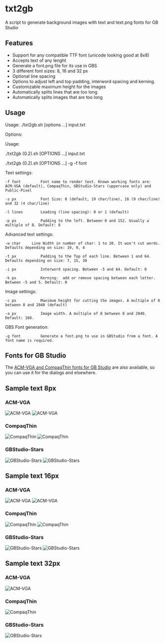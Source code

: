 # txt2gb
A script to generate background images with text and text.png fonts for GB Studio

## Features
* Support for any compatible TTF font (unicode looking good at 8x8)
* Accepts text of any lenght
* Generate a font.png file for its use in GBS
* 3 different font sizes: 8, 16 and 32 px
* Optional line spacing
* Options to adjust left and top padding, interword spacing and kerning.
* Customizable maximum height for the images
* Automatically splits lines that are too long
* Automatically splits images that are too long

## Usage

Usage: ./txt2gb.sh [options ...] input.txt

Options: 

Usage: 

./txt2gb (0.2).sh [OPTIONS ...] input.txt

./txt2gb (0.2).sh [OPTIONS ...] -g -f font

Text settings: 

    -f font         Font name to render text. Known working fonts are: ACM-VGA (default), CompaqThin, GBStudio-Stars (uppercase only) and Public-Pixel
    
    -s px           Font Size: 8 (default, 19 char/line), 16 (9 char/line) and 32 (4 char/line)
    
    -l lines        Leading (line spacing): 0 or 1 (default)
    
    -p px           Padding to the left. Between 0 and 152. Usually a multiple of 8. Default: 8
    

Advanced text settings:

    -w char     Line Width in number of char: 1 to 20. It won't cut words. Defaults depending on size: 19, 9, 4
    
    -t px           Padding to the Top of each line. Between 1 and 64. Defaults depending on size: 7, 15, 30
    
    -i px           Interword spacing. Between -5 and 64. Default: 0
    
    -k px           Kerning:  add or remove spacing between each letter. Between -5 and 5. Default: 0
    
    
Image settings:

    -c px           Maximum height for cutting the images. A multiple of 8 between 8 and 2040 (default)   
    
    -a px           Image width. A multiple of 8 between 8 and 2040. Default: 160.
    

GBS Font generation:

    -g font         Generate a font.png to use in GBStudio from a font. A font name is required.
    


## Fonts for GB Studio
The [ACM-VGA and CompaqThin fonts for GB Studio](https://github.com/kresp0/compaqthin-and-acm-vga-fonts) are also available, so you can use it for the dialogs and elsewhere.

## Sample text 8px

### ACM-VGA
![ACM-VGA](/samples/ACM-VGA-s8-l1.png)
![ACM-VGA](/samples/ACM-VGA-s8-l0.png)

### CompaqThin
![CompaqThin](/samples/CompaqThin-s8-l1.png)
![CompaqThin](/samples/CompaqThin-s8-l0.png)

### GBStudio-Stars
![GBStudio-Stars](/samples/GBStudio-Stars-s8-l1.png)
![GBStudio-Stars](/samples/GBStudio-Stars-s8-l0.png)


## Sample text 16px

### ACM-VGA
![ACM-VGA](/samples/ACM-VGA-s16-l1.png)
![ACM-VGA](/samples/ACM-VGA-s16-l0.png)

### CompaqThin
![CompaqThin](/samples/CompaqThin-s16-l1.png)
![CompaqThin](/samples/CompaqThin-s16-l0.png)

### GBStudio-Stars
![GBStudio-Stars](/samples/GBStudio-Stars-s16-l1.png)
![GBStudio-Stars](/samples/GBStudio-Stars-s16-l0.png)


## Sample text 32px

### ACM-VGA
![ACM-VGA](/samples/ACM-VGA-s32-l0.png)

### CompaqThin
![CompaqThin](/samples/CompaqThin-s32-l0.png)

### GBStudio-Stars
![GBStudio-Stars](/samples/GBStudio-Stars-s32-l0.png)

